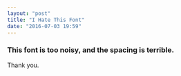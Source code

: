 ```yaml
---
layout: "post"
title: "I Hate This Font"
date: "2016-07-03 19:59"
---
```


### This font is too noisy, and the spacing is terrible. ###

Thank you.
